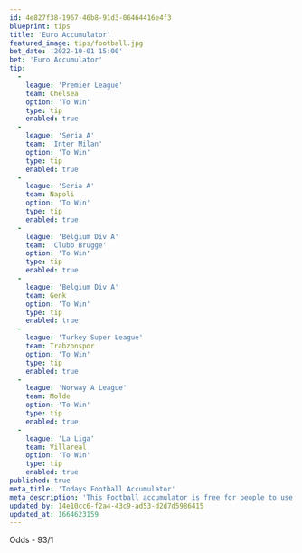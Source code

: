 ```yaml
---
id: 4e827f38-1967-46b8-91d3-06464416e4f3
blueprint: tips
title: 'Euro Accumulator'
featured_image: tips/football.jpg
bet_date: '2022-10-01 15:00'
bet: 'Euro Accumulator'
tip:
  -
    league: 'Premier League'
    team: Chelsea
    option: 'To Win'
    type: tip
    enabled: true
  -
    league: 'Seria A'
    team: 'Inter Milan'
    option: 'To Win'
    type: tip
    enabled: true
  -
    league: 'Seria A'
    team: Napoli
    option: 'To Win'
    type: tip
    enabled: true
  -
    league: 'Belgium Div A'
    team: 'Clubb Brugge'
    option: 'To Win'
    type: tip
    enabled: true
  -
    league: 'Belgium Div A'
    team: Genk
    option: 'To Win'
    type: tip
    enabled: true
  -
    league: 'Turkey Super League'
    team: Trabzonspor
    option: 'To Win'
    type: tip
    enabled: true
  -
    league: 'Norway A League'
    team: Molde
    option: 'To Win'
    type: tip
    enabled: true
  -
    league: 'La Liga'
    team: Villareal
    option: 'To Win'
    type: tip
    enabled: true
published: true
meta_title: 'Todays Football Accumulator'
meta_description: 'This Football accumulator is free for people to use who are looking for Football tips. UK football tips daily. Lets beat the bookies. Winning Bets'
updated_by: 14e10cc6-f2a4-43c9-ad53-d2d7d5986415
updated_at: 1664623159
---
```

Odds - 93/1